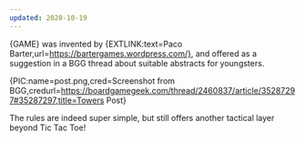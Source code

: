 ```yaml
---
updated: 2020-10-19
---
```


{GAME} was invented by {EXTLINK:text=Paco Barter,url=https://bartergames.wordpress.com/}, and offered as a suggestion in a BGG thread about suitable abstracts for youngsters.

{PIC:name=post.png,cred=Screenshot from BGG,credurl=https://boardgamegeek.com/thread/2460837/article/35287297#35287297,title=Towers Post}

The rules are indeed super simple, but still offers another tactical layer beyond Tic Tac Toe!
